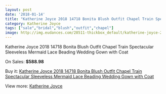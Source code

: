 ```yaml
---
layout: post
date: '2018-01-14'
title: "Katherine Joyce 2018 14718 Bonita Blush Outfit Chapel Train Spectacular Sleeveless Mermaid Lace Beading Wedding Gown with Coat"
category: Katherine Joyce
tags: ["sale","bridal","blush","outfit","chapel"]
image: http://img.eudances.com/28511-thickbox_default/katherine-joyce-2018-14718-bonita-blush-outfit-chapel-train-spectacular-sleeveless-mermaid-lace-beading-wedding-gown-with-coat.jpg
---
```

Katherine Joyce 2018 14718 Bonita Blush Outfit Chapel Train Spectacular Sleeveless Mermaid Lace Beading Wedding Gown with Coat

On Sales: **$588.98**
<a href="https://www.eudances.com/en/katherine-joyce/9359-katherine-joyce-2018-14718-bonita-blush-outfit-chapel-train-spectacular-sleeveless-mermaid-lace-beading-wedding-gown-with-coat.html"><amp-img layout="responsive" width="600" height="600" src="//img.eudances.com/28511-thickbox_default/katherine-joyce-2018-14718-bonita-blush-outfit-chapel-train-spectacular-sleeveless-mermaid-lace-beading-wedding-gown-with-coat.jpg" alt="Katherine Joyce 2018 14718 Bonita Blush Outfit Chapel Train Spectacular Sleeveless Mermaid Lace Beading Wedding Gown with Coat 0" /></a>
<a href="https://www.eudances.com/en/katherine-joyce/9359-katherine-joyce-2018-14718-bonita-blush-outfit-chapel-train-spectacular-sleeveless-mermaid-lace-beading-wedding-gown-with-coat.html"><amp-img layout="responsive" width="600" height="600" src="//img.eudances.com/28524-thickbox_default/katherine-joyce-2018-14718-bonita-blush-outfit-chapel-train-spectacular-sleeveless-mermaid-lace-beading-wedding-gown-with-coat.jpg" alt="Katherine Joyce 2018 14718 Bonita Blush Outfit Chapel Train Spectacular Sleeveless Mermaid Lace Beading Wedding Gown with Coat 1" /></a>
<a href="https://www.eudances.com/en/katherine-joyce/9359-katherine-joyce-2018-14718-bonita-blush-outfit-chapel-train-spectacular-sleeveless-mermaid-lace-beading-wedding-gown-with-coat.html"><amp-img layout="responsive" width="600" height="600" src="//img.eudances.com/28523-thickbox_default/katherine-joyce-2018-14718-bonita-blush-outfit-chapel-train-spectacular-sleeveless-mermaid-lace-beading-wedding-gown-with-coat.jpg" alt="Katherine Joyce 2018 14718 Bonita Blush Outfit Chapel Train Spectacular Sleeveless Mermaid Lace Beading Wedding Gown with Coat 2" /></a>
<a href="https://www.eudances.com/en/katherine-joyce/9359-katherine-joyce-2018-14718-bonita-blush-outfit-chapel-train-spectacular-sleeveless-mermaid-lace-beading-wedding-gown-with-coat.html"><amp-img layout="responsive" width="600" height="600" src="//img.eudances.com/28522-thickbox_default/katherine-joyce-2018-14718-bonita-blush-outfit-chapel-train-spectacular-sleeveless-mermaid-lace-beading-wedding-gown-with-coat.jpg" alt="Katherine Joyce 2018 14718 Bonita Blush Outfit Chapel Train Spectacular Sleeveless Mermaid Lace Beading Wedding Gown with Coat 3" /></a>
<a href="https://www.eudances.com/en/katherine-joyce/9359-katherine-joyce-2018-14718-bonita-blush-outfit-chapel-train-spectacular-sleeveless-mermaid-lace-beading-wedding-gown-with-coat.html"><amp-img layout="responsive" width="600" height="600" src="//img.eudances.com/28521-thickbox_default/katherine-joyce-2018-14718-bonita-blush-outfit-chapel-train-spectacular-sleeveless-mermaid-lace-beading-wedding-gown-with-coat.jpg" alt="Katherine Joyce 2018 14718 Bonita Blush Outfit Chapel Train Spectacular Sleeveless Mermaid Lace Beading Wedding Gown with Coat 4" /></a>
<a href="https://www.eudances.com/en/katherine-joyce/9359-katherine-joyce-2018-14718-bonita-blush-outfit-chapel-train-spectacular-sleeveless-mermaid-lace-beading-wedding-gown-with-coat.html"><amp-img layout="responsive" width="600" height="600" src="//img.eudances.com/28520-thickbox_default/katherine-joyce-2018-14718-bonita-blush-outfit-chapel-train-spectacular-sleeveless-mermaid-lace-beading-wedding-gown-with-coat.jpg" alt="Katherine Joyce 2018 14718 Bonita Blush Outfit Chapel Train Spectacular Sleeveless Mermaid Lace Beading Wedding Gown with Coat 5" /></a>
<a href="https://www.eudances.com/en/katherine-joyce/9359-katherine-joyce-2018-14718-bonita-blush-outfit-chapel-train-spectacular-sleeveless-mermaid-lace-beading-wedding-gown-with-coat.html"><amp-img layout="responsive" width="600" height="600" src="//img.eudances.com/28519-thickbox_default/katherine-joyce-2018-14718-bonita-blush-outfit-chapel-train-spectacular-sleeveless-mermaid-lace-beading-wedding-gown-with-coat.jpg" alt="Katherine Joyce 2018 14718 Bonita Blush Outfit Chapel Train Spectacular Sleeveless Mermaid Lace Beading Wedding Gown with Coat 6" /></a>
<a href="https://www.eudances.com/en/katherine-joyce/9359-katherine-joyce-2018-14718-bonita-blush-outfit-chapel-train-spectacular-sleeveless-mermaid-lace-beading-wedding-gown-with-coat.html"><amp-img layout="responsive" width="600" height="600" src="//img.eudances.com/28518-thickbox_default/katherine-joyce-2018-14718-bonita-blush-outfit-chapel-train-spectacular-sleeveless-mermaid-lace-beading-wedding-gown-with-coat.jpg" alt="Katherine Joyce 2018 14718 Bonita Blush Outfit Chapel Train Spectacular Sleeveless Mermaid Lace Beading Wedding Gown with Coat 7" /></a>
<a href="https://www.eudances.com/en/katherine-joyce/9359-katherine-joyce-2018-14718-bonita-blush-outfit-chapel-train-spectacular-sleeveless-mermaid-lace-beading-wedding-gown-with-coat.html"><amp-img layout="responsive" width="600" height="600" src="//img.eudances.com/28517-thickbox_default/katherine-joyce-2018-14718-bonita-blush-outfit-chapel-train-spectacular-sleeveless-mermaid-lace-beading-wedding-gown-with-coat.jpg" alt="Katherine Joyce 2018 14718 Bonita Blush Outfit Chapel Train Spectacular Sleeveless Mermaid Lace Beading Wedding Gown with Coat 8" /></a>
<a href="https://www.eudances.com/en/katherine-joyce/9359-katherine-joyce-2018-14718-bonita-blush-outfit-chapel-train-spectacular-sleeveless-mermaid-lace-beading-wedding-gown-with-coat.html"><amp-img layout="responsive" width="600" height="600" src="//img.eudances.com/28516-thickbox_default/katherine-joyce-2018-14718-bonita-blush-outfit-chapel-train-spectacular-sleeveless-mermaid-lace-beading-wedding-gown-with-coat.jpg" alt="Katherine Joyce 2018 14718 Bonita Blush Outfit Chapel Train Spectacular Sleeveless Mermaid Lace Beading Wedding Gown with Coat 9" /></a>
<a href="https://www.eudances.com/en/katherine-joyce/9359-katherine-joyce-2018-14718-bonita-blush-outfit-chapel-train-spectacular-sleeveless-mermaid-lace-beading-wedding-gown-with-coat.html"><amp-img layout="responsive" width="600" height="600" src="//img.eudances.com/28515-thickbox_default/katherine-joyce-2018-14718-bonita-blush-outfit-chapel-train-spectacular-sleeveless-mermaid-lace-beading-wedding-gown-with-coat.jpg" alt="Katherine Joyce 2018 14718 Bonita Blush Outfit Chapel Train Spectacular Sleeveless Mermaid Lace Beading Wedding Gown with Coat 10" /></a>
<a href="https://www.eudances.com/en/katherine-joyce/9359-katherine-joyce-2018-14718-bonita-blush-outfit-chapel-train-spectacular-sleeveless-mermaid-lace-beading-wedding-gown-with-coat.html"><amp-img layout="responsive" width="600" height="600" src="//img.eudances.com/28514-thickbox_default/katherine-joyce-2018-14718-bonita-blush-outfit-chapel-train-spectacular-sleeveless-mermaid-lace-beading-wedding-gown-with-coat.jpg" alt="Katherine Joyce 2018 14718 Bonita Blush Outfit Chapel Train Spectacular Sleeveless Mermaid Lace Beading Wedding Gown with Coat 11" /></a>
<a href="https://www.eudances.com/en/katherine-joyce/9359-katherine-joyce-2018-14718-bonita-blush-outfit-chapel-train-spectacular-sleeveless-mermaid-lace-beading-wedding-gown-with-coat.html"><amp-img layout="responsive" width="600" height="600" src="//img.eudances.com/28513-thickbox_default/katherine-joyce-2018-14718-bonita-blush-outfit-chapel-train-spectacular-sleeveless-mermaid-lace-beading-wedding-gown-with-coat.jpg" alt="Katherine Joyce 2018 14718 Bonita Blush Outfit Chapel Train Spectacular Sleeveless Mermaid Lace Beading Wedding Gown with Coat 12" /></a>
<a href="https://www.eudances.com/en/katherine-joyce/9359-katherine-joyce-2018-14718-bonita-blush-outfit-chapel-train-spectacular-sleeveless-mermaid-lace-beading-wedding-gown-with-coat.html"><amp-img layout="responsive" width="600" height="600" src="//img.eudances.com/28512-thickbox_default/katherine-joyce-2018-14718-bonita-blush-outfit-chapel-train-spectacular-sleeveless-mermaid-lace-beading-wedding-gown-with-coat.jpg" alt="Katherine Joyce 2018 14718 Bonita Blush Outfit Chapel Train Spectacular Sleeveless Mermaid Lace Beading Wedding Gown with Coat 13" /></a>

Buy it: [Katherine Joyce 2018 14718 Bonita Blush Outfit Chapel Train Spectacular Sleeveless Mermaid Lace Beading Wedding Gown with Coat](https://www.eudances.com/en/katherine-joyce/9359-katherine-joyce-2018-14718-bonita-blush-outfit-chapel-train-spectacular-sleeveless-mermaid-lace-beading-wedding-gown-with-coat.html "Katherine Joyce 2018 14718 Bonita Blush Outfit Chapel Train Spectacular Sleeveless Mermaid Lace Beading Wedding Gown with Coat")

View more: [Katherine Joyce](https://www.eudances.com/en/142-katherine-joyce "Katherine Joyce")